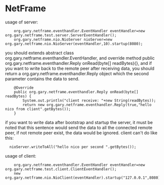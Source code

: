 # NetFrame
usage of server:
```
    org.gary.netframe.eventhandler.EventHandler eventHandler=new org.gary.netframe.test.server.ServerEventHandler();
    org.gary.netframe.nio.NioServer nioServer=new org.gary.netframe.nio.NioServer(eventHandler,10).startup(8080);
```
you should extends abstract class org.gary.netframe.eventhandler.EventHandler, and override method public org.gary.netframe.eventhandler.Reply onRead(byte[] readBytes){}, and if you want to write back to the remote peer after receiving data, you should return a org.gary.netframe.eventhandler.Reply object which the second parameter contains the data to send.
```
    @Override
    public org.gary.netframe.eventhandler.Reply onRead(byte[] readBytes) {
        System.out.println("client receive: "+new String(readBytes));
        return new org.gary.netframe.eventhandler.Reply(true,"hello nico from client".getBytes());
    }
```


if you want to write data after bootstrap and startup the server, it must be noted that this sentence would send the data to all the connected remote peer, if not remote peer exist, the data would be ignored. client can't do like this:
```
  nioServer.writeToAll("hello nico per second ".getBytes());
```


usage of client:
```
    org.gary.netframe.eventhandler.EventHandler eventHandler=new org.gary.netframe.test.client.ClientEventHandler();
    new org.gary.netframe.nio.NioClient(eventHandler).startup("127.0.0.1",8080);
```